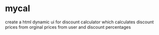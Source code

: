 # mycal

create a html dynamic ui for discount calculator which calculates discount prices from orginal prices from user and discount percentages
